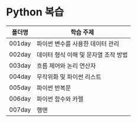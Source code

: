 # Python 복습
| 폴더명 | 학습 주제                            |
| ------ | ------------------------------------ |
| 001day | 파이썬 변수를 사용한 데이터 관리     |
| 002day | 데이터 형식 이해 및 문자열 조작 방법 |
| 003day | 흐름 제어와 논리 연산자 |
| 004day | 무작위화 및 파이썬 리스트 |
| 005day | 파이썬 반복문 |
| 006day | 파이썬 함수와 카렐 |
| 007day | 행맨 |

